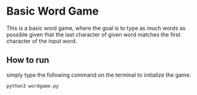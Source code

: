# Basic Word Game

This is a basic word game, where the goal is to type as much words as possible given that the last character of given word matches the first character of the input word.

## How to run
simply type the following command on the terminal to initialize the game.
<pre><code id="commandToCopy">python3 wordgame.py</code></pre>

